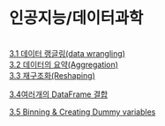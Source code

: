 <h1>인공지능/데이터과학</h1><br>
<a href='https://github.com/ycoplusone/w2ji_qda/blob/main/ai_ds/t03_01.py'>3.1 데이터 랭글링(data wrangling)</a><br>
<a href='https://github.com/ycoplusone/w2ji_qda/blob/main/ai_ds/t03_02.py'>3.2 데이터의 요약(Aggregation)</a><br>
<a href='https://github.com/ycoplusone/w2ji_qda/blob/main/ai_ds/t03_03.py'>3.3 재구조화(Reshaping)</a><br>

[ 3.4여러개의 DataFrame 결합 ](https://github.com/ycoplusone/w2ji_qda/blob/main/ai_ds/t03_04.py)

[ 3.5 Binning & Creating Dummy variables ](https://github.com/ycoplusone/w2ji_qda/blob/main/ai_ds/t03_05.py)

